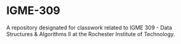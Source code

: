 # IGME-309
A repository designated for classwork related to IGME 309 - Data Structures &amp; Algorithms II at the Rochester Institute of Technology.
